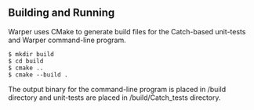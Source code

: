 ## Building and Running
Warper uses CMake to generate build files for the Catch-based
unit-tests and Warper command-line program.

```
$ mkdir build
$ cd build
$ cmake ..
$ cmake --build .
```

The output binary for the command-line program is placed in /build directory and unit-tests are placed in /build/Catch_tests directory.
